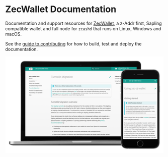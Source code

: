 # ZecWallet Documentation

Documentation and support resources for [ZecWallet](https://github.com/ZcashFoundation/zecwallet), a z-Addr first, Sapling compatible wallet and full node for `zcashd` that runs on Linux, Windows and macOS.

See the [guide to contributing](/CONTRIBUTING.md) for how to build, test and deploy the documentation.  

![ZecWallet Docs](docs/images/docs-demo-multi.png)
